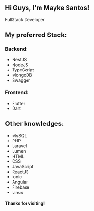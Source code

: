 ## Hi Guys, I'm Mayke Santos!
 
<p>FullStack Developer</p>

## My preferred Stack:

### Backend:

<ul>
  <li>NestJS</li>
  <li>NodeJS</li>
  <li>TypeScript</li>
  <li>MongoDB</li>
  <li>Swagger</li>
</ul>

### Frontend:

<ul>
  <li>Flutter</li>
  <li>Dart</li>
</ul>

## Other knowledges:

<ul>
  <li>MySQL</li>
  <li>PHP</li>
  <li>Laravel</li>
  <li>Lumen</li>
  <li>HTML</li>
  <li>CSS</li>
  <li>JavaScript</li>
  <li>ReactJS</li>
  <li>Ionic</li>
  <li>Angular</li>
  <li>Firebase</li>
  <li>Linux</li>
</ul>

  
#### Thanks for visiting!
